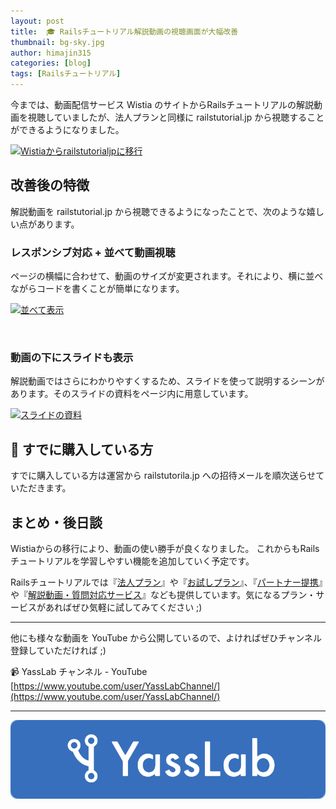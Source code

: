 ```yaml
---
layout: post
title:  🎓 Railsチュートリアル解説動画の視聴画面が大幅改善
thumbnail: bg-sky.jpg
author: himajin315
categories: [blog]
tags: [Railsチュートリアル]
---
```


今までは、動画配信サービス Wistia のサイトからRailsチュートリアルの解説動画を視聴していましたが、法人プランと同様に railstutorial.jp から視聴することができるようになりました。

[![Wistiaからrailstutorialjpに移行](https://i.gyazo.com/1bed781cfe2a7f14aa1c3ca335e65c84.png)](https://i.gyazo.com/1bed781cfe2a7f14aa1c3ca335e65c84.png)


## 改善後の特徴

解説動画を railstutorial.jp から視聴できるようになったことで、次のような嬉しい点があります。

### レスポンシブ対応 + 並べて動画視聴

ページの横幅に合わせて、動画のサイズが変更されます。それにより、横に並べながらコードを書くことが簡単になります。

[![並べて表示](https://i.gyazo.com/5998833afccbc186d59a02badf75d22e.jpg)](https://i.gyazo.com/5998833afccbc186d59a02badf75d22e.jpg)

<br>

### 動画の下にスライドも表示

解説動画ではさらにわかりやすくするため、スライドを使って説明するシーンがあります。そのスライドの資料をページ内に用意しています。

[![スライドの資料](https://i.gyazo.com/06e32edde0b6156d0e8c59788fd14812.png)](https://i.gyazo.com/06e32edde0b6156d0e8c59788fd14812.png)


## 📜 すでに購入している方

すでに購入している方は運営から railstutorila.jp への招待メールを順次送らせていただきます。

## まとめ・後日談

Wistiaからの移行により、動画の使い勝手が良くなりました。
これからもRailsチュートリアルを学習しやすい機能を追加していく予定です。

Railsチュートリアルでは『[法人プラン](https://railstutorial.jp/business)』や『[お試しプラン](https://railstutorial.jp/trial)』、『[パートナー提携](https://railstutorial.jp/contact#license)』や『[解説動画・質問対応サービス](https://railstutorial.jp/#service)』なども提供しています。気になるプラン・サービスがあればぜひ気軽に試してみてください ;)

-----


他にも様々な動画を YouTube から公開しているので、よければぜひチャンネル登録していただければ ;)

📹 YassLab チャンネル - YouTube
[https://www.youtube.com/user/YassLabChannel/](https://www.youtube.com/user/YassLabChannel/)

-----

[![YassLab Inc.](/img/logos/800x200.png)](/)
